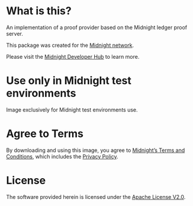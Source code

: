 # What is this?
An implementation of a proof provider based on the Midnight ledger proof server.  

This package was created for the [Midnight network](https://midnight.network).

Please visit the [Midnight Developer Hub](https://midnight.network/developer-hub) to learn more.

# Use only in Midnight test environments
Image exclusively for Midnight test environments use.  

# Agree to Terms
By downloading and using this image, you agree to [Midnight’s Terms and Conditions](https://midnight.network/static/terms.pdf), which includes the [Privacy Policy](https://midnight.network/static/privacy-policy.pdf).

# License
The software provided herein is licensed under the [Apache License V2.0](http://www.apache.org/licenses/LICENSE-2.0).
